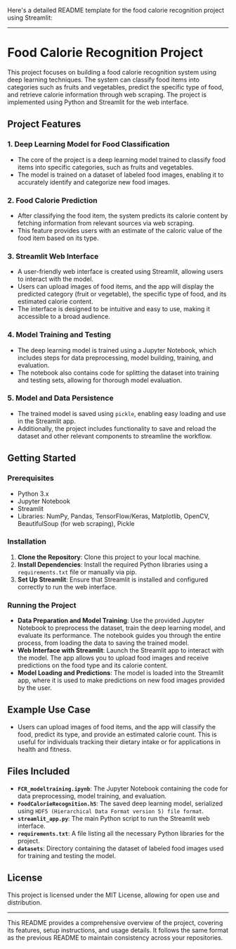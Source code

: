 Here's a detailed README template for the food calorie recognition project using Streamlit:

---

# Food Calorie Recognition Project

This project focuses on building a food calorie recognition system using deep learning techniques. The system can classify food items into categories such as fruits and vegetables, predict the specific type of food, and retrieve calorie information through web scraping. The project is implemented using Python and Streamlit for the web interface.

## Project Features

### 1. **Deep Learning Model for Food Classification**
   - The core of the project is a deep learning model trained to classify food items into specific categories, such as fruits and vegetables.
   - The model is trained on a dataset of labeled food images, enabling it to accurately identify and categorize new food images.

### 2. **Food Calorie Prediction**
   - After classifying the food item, the system predicts its calorie content by fetching information from relevant sources via web scraping.
   - This feature provides users with an estimate of the caloric value of the food item based on its type.

### 3. **Streamlit Web Interface**
   - A user-friendly web interface is created using Streamlit, allowing users to interact with the model.
   - Users can upload images of food items, and the app will display the predicted category (fruit or vegetable), the specific type of food, and its estimated calorie content.
   - The interface is designed to be intuitive and easy to use, making it accessible to a broad audience.

### 4. **Model Training and Testing**
   - The deep learning model is trained using a Jupyter Notebook, which includes steps for data preprocessing, model building, training, and evaluation.
   - The notebook also contains code for splitting the dataset into training and testing sets, allowing for thorough model evaluation.

### 5. **Model and Data Persistence**
   - The trained model is saved using `pickle`, enabling easy loading and use in the Streamlit app.
   - Additionally, the project includes functionality to save and reload the dataset and other relevant components to streamline the workflow.

## Getting Started

### Prerequisites
- Python 3.x
- Jupyter Notebook
- Streamlit
- Libraries: NumPy, Pandas, TensorFlow/Keras, Matplotlib, OpenCV, BeautifulSoup (for web scraping), Pickle

### Installation
1. **Clone the Repository**: Clone this project to your local machine.
2. **Install Dependencies**: Install the required Python libraries using a `requirements.txt` file or manually via pip.
3. **Set Up Streamlit**: Ensure that Streamlit is installed and configured correctly to run the web interface.

### Running the Project
- **Data Preparation and Model Training**: Use the provided Jupyter Notebook to preprocess the dataset, train the deep learning model, and evaluate its performance. The notebook guides you through the entire process, from loading the data to saving the trained model.
- **Web Interface with Streamlit**: Launch the Streamlit app to interact with the model. The app allows you to upload food images and receive predictions on the food type and its calorie content.
- **Model Loading and Predictions**: The model is loaded into the Streamlit app, where it is used to make predictions on new food images provided by the user.

## Example Use Case
- Users can upload images of food items, and the app will classify the food, predict its type, and provide an estimated calorie count. This is useful for individuals tracking their dietary intake or for applications in health and fitness.

## Files Included

- **`FCR_modeltraining.ipynb`**: The Jupyter Notebook containing the code for data preprocessing, model training, and evaluation.
- **`FoodCalorieRecognition.h5`**: The saved deep learning model, serialized using `HDF5 (Hierarchical Data Format version 5) file format`.
- **`streamlit_app.py`**: The main Python script to run the Streamlit web interface.
- **`requirements.txt`**: A file listing all the necessary Python libraries for the project.
- **`datasets`**: Directory containing the dataset of labeled food images used for training and testing the model.

## License

This project is licensed under the MIT License, allowing for open use and distribution.

---

This README provides a comprehensive overview of the project, covering its features, setup instructions, and usage details. It follows the same format as the previous README to maintain consistency across your repositories.
